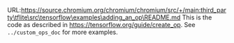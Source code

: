 URL:https://source.chromium.org/chromium/chromium/src/+/main:third_party\tflite\src\tensorflow\examples\adding_an_op\README.md
This is the code as described in https://tensorflow.org/guide/create_op.
See `../custom_ops_doc` for more examples.
